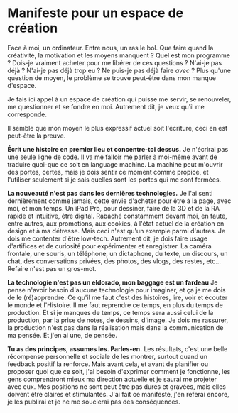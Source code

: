 # Manifeste pour un espace de création

Face à moi, un ordinateur. Entre nous, un ras le bol. Que faire quand la créativité, la motivation et les moyens manquent ? Quel est mon programme ? Dois-je vraiment acheter pour me libérer de ces questions ? N'ai-je pas déjà ? N'ai-je pas déjà trop eu ? Ne puis-je pas déjà faire *avec* ? Plus qu'une question de moyen, le problème se trouve peut-être dans mon manque d'espace. 

Je fais ici appel à un espace de création qui puisse me servir, se renouveler, me questionner et se fondre en moi. Autrement dit, je veux qu'il me corresponde.

Il semble que mon moyen le plus expressif actuel soit l'écriture, ceci en est peut-être la preuve.

**Écrit une histoire en premier lieu et concentre-toi dessus.** Je n'écrirai pas une seule ligne de code. Il va me falloir me parler à moi-même avant de traduire quoi-que ce soit en language machine. La machine peut m'ouvrir des portes, certes, mais je dois sentir ce moment comme propice, et l'utiliser seulement si je sais quelles sont les portes qui me sont fermées.

**La nouveauté n'est pas dans les dernières technologies.** Je l'ai senti dernièrement comme jamais, cette envie d'acheter pour être à la page, avec moi, et mon temps. Un iPad Pro, pour  dessiner, faire de la 3D et de la RA rapide et intuitive, être digital. Rabâché constamment devant moi, en faute, entre autres, aux promotions, aux cookies, à l'état actuel de la création en design et à ma détresse. Mais ceci n'est qu'un exemple parmi d'autres. Je dois me contenter d'être low-tech. Autrement dit, je dois faire usage d'artifices et de curiosité pour expérimenter et enregistrer. La caméra frontale, une souris, un téléphone, un dictaphone, du texte, un discours, un chat, des conversations privées, des photos, des vlogs, des restes, etc... Refaire n'est pas un gros-mot.

**La technologie n'est pas un eldorado, mon baggage est un fardeau** Je pense n'avoir besoin d'aucune technologie pour imaginer, et ça je me dois de le (ré)apprendre. Ce qu'il me faut c'est des histoires, lire, voir et écouter le monde et l'Histoire. Il me faut reprendre ce temps, en plus du temps de production. Et si je manques de temps, ce temps sera aussi celui de la production, par la prise de notes, de dessins, d'image. Je dois me rassurer, la production n'est pas dans la réalisation mais dans la communication de ma pensée. Et j'en ai une, de pensée.

**Tu as des principes, assumes les. Parles-en.** Les résultats, c'est une belle récompense personnelle et sociale de les montrer, surtout quand un feedback positif la renforce. Mais avant cela, et avant de planifier ou proposer quoi que ce soit, j'ai besoin d'exprimer comment je fonctionne, les gens comprendront mieux ma direction actuelle et je saurai me projeter avec eux.   Mes positions ne sont peut être pas dures et gravées, mais elles doivent être claires et stimulantes. J'ai fait ce manifeste, j'en referai encore, je les publirai et je ne me soucierai pas des conséquences.



